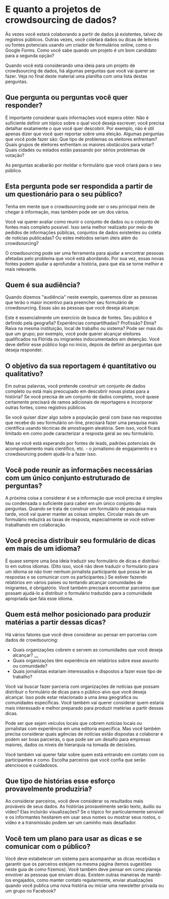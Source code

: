 # E quanto a projetos de crowdsourcing de dados?

Às vezes você estará colaborando a partir de dados já existentes, talvez de registros públicos. Outras vezes, você coletará dados ou dicas de leitores ou fontes potenciais usando um criador de formulários online, como o Google Forms. Como você sabe quando um projeto é um bom candidato para a segunda opção?

Quando você está considerando uma ideia para um projeto de crowdsourcing de dados, há algumas perguntas que você vai querer se fazer. Veja no final deste material uma planilha com uma lista destas perguntas.

## Que pergunta ou perguntas você quer responder?

É importante considerar quais informações você espera obter. Não é suficiente definir um tópico sobre o qual você deseja escrever; você precisa detalhar exatamente o que você quer descobrir. Por exemplo, não é útil apenas dizer que você quer reportar sobre uma eleição. Algumas perguntas que você pode fazer são: Que tipo de problemas os eleitores enfrentam? Quais grupos de eleitores enfrentam os maiores obstáculos para votar? Quais cidades ou estados estão passando por sérios problemas de votação?

As perguntas acabarão por moldar o formulário que você criará para o seu público.

## Esta pergunta pode ser respondida a partir de um questionário para o seu público?

Tenha em mente que o crowdsourcing pode ser o seu principal meio de chegar à informação, mas também pode ser um dos vários.

Você vai querer avaliar como reunir o conjunto de dados ou o conjunto de fontes mais completo possível. Isso seria melhor realizado por meio de pedidos de informações públicas, conjuntos de dados existentes ou coleta de notícias publicadas? Ou estes métodos seriam úteis além do crowdsourcing?

O crowdsourcing pode ser uma ferramenta para ajudar a encontrar pessoas afetadas pelo problema que você está abordando. Por sua vez, essas novas fontes podem ajudar a aprofundar a história, para que ela se torne melhor e mais relevante.

## Quem é sua audiência?

Quando dizemos "audiência" neste exemplo, queremos dizer as pessoas que terão o maior incentivo para preencher seu formulário de crowdsourcing. Essas são as pessoas que você deseja alcançar.

Este é essencialmente um exercício de busca de fontes. Seu público é definido pela geografia? Experiências compartilhadas? Profissão? Etnia? Raiva na mesma instituição, local de trabalho ou sistema? Pode ser mais do que um grupo; por exemplo, você pode querer alcançar eleitores qualificados na Flórida ou imigrantes indocumentados em detenção. Você deve definir esse público logo no início, depois de definir as perguntas que deseja responder.

## O objetivo da sua reportagem é quantitativo ou qualitativo?

Em outras palavras, você pretende construir um conjunto de dados completo ou está mais preocupado em descobrir novas pistas para a história? Se você precisa de um conjunto de dados completo, você quase certamente precisará de ramos adicionais de reportagens e incorporar outras fontes, como registros públicos.

Se você quiser dizer algo sobre a população geral com base nas respostas que recebe do seu formulário on-line, precisará fazer uma pesquisa mais científica usando técnicas de amostragem aleatória. Sem isso, você ficará limitado em como pode caracterizar a resposta geral ao seu formulário.

Mas se você está esperando por fontes de leads, padrões potenciais de acompanhamento mais científico, etc. - o jornalismo de engajamento e o crowdsourcing podem ajudá-lo a fazer isso.

## Você pode reunir as informações necessárias com um único conjunto estruturado de perguntas?

A próxima coisa a considerar é se a informação que você precisa é simples ou condensada o suficiente para caber em um único conjunto de perguntas. Quando se trata de construir um formulário de pesquisa mais tarde, você vai querer manter as coisas simples. Circular mais de um formulário reduzirá as taxas de resposta, especialmente se você estiver trabalhando em colaboração.

## Você precisa distribuir seu formulário de dicas em mais de um idioma?

É quase sempre uma boa ideia traduzir seu formulário de dicas e distribuí-lo em outros idiomas. \(Dito isso, você não deve traduzir o formulário para um idioma se não tiver nenhum jornalista participante que possa ler as respostas e se comunicar com os participantes.\) Se estiver fazendo relatórios em vários países ou tentando alcançar comunidades de imigrantes, é obrigatório. Você também precisará encontrar parceiros que possam ajudá-lo a distribuir o formulário traduzido para a comunidade apropriada que fala esse idioma.

## Quem está melhor posicionado para produzir matérias a partir dessas dicas?

Há vários fatores que você deve considerar ao pensar em parcerias com dados de crowdsourcing:

* Quais organizações cobrem e servem as comunidades que você deseja alcançar? __
* Quais organizações têm experiência em relatórios sobre esse assunto ou comunidade?
* Quais jornalistas estariam interessados e dispostos a fazer esse tipo de trabalho?

Você vai buscar fazer parceria com organizações de notícias que possam distribuir o formulário de dicas para o público-alvo que você deseja alcançar. Isso pode estar relacionado a uma área geográfica ou comunidades específicas. Você também vai querer considerar quem estaria mais interessado e melhor preparado para produzir matérias a partir dessas dicas.

Pode ser que sejam veículos locais que cobrem notícias locais ou jornalistas com experiência em uma editoria específica. Mas você também precisa considerar quais agências de notícias estão dispostas a colaborar e podem ser boas parceiras, o que pode ser um desafio para empresas maiores, dados os níveis de hierarquia na tomada de decisões.

Você também vai querer falar sobre quem está entrando em contato com os participantes e como. Escolha parceiros que você confia que serão atenciosos e cuidadosos.

## Que tipo de histórias esse esforço provavelmente produziria?

Ao considerar parceiros, você deve considerar os resultados mais prováveis de seus dados. As histórias provavelmente serão texto, áudio ou vídeo? Elas incluirão visualizações? Se o tópico for particularmente sensível e os informantes hesitarem em usar seus nomes ou mostrar seus rostos, o vídeo e a transmissão podem ser um caminho mais desafiador.

## Você tem um plano para usar as dicas e se comunicar com o público?

Você deve estabelecer um sistema para acompanhar as dicas recebidas e garantir que os parceiros estejam na mesma página \(temos sugestões neste guia de como fizemos\). Você também deve pensar em como planeja envolver as pessoas que enviam dicas. Existem outras maneiras de mantê-los engajados, como manter contato regularmente, enviar atualizações quando você publica uma nova história ou iniciar uma newsletter privada ou um grupo no Facebook?

